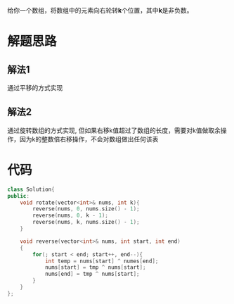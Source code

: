 给你一个数组，将数组中的元素向右轮转**k**个位置，其中**k**是非负数。

# 解题思路
## 解法1
通过平移的方式实现
## 解法2
通过旋转数组的方式实现, 但如果右移k值超过了数组的长度，需要对k值做取余操作，因为k的整数倍右移操作，不会对数组做出任何该表

# 代码
```c++
class Solution{
public:
    void rotate(vector<int>& nums, int k){
        reverse(nums, 0, nums.size() - 1);
        reverse(nums, 0, k - 1);
        reverse(nums, k, nums.size() - 1);
    }

    void reverse(vector<int>& nums, int start, int end)
    {
        for(; start < end; start++, end--){
            int temp = nums[start] ^ numes[end];
            nums[start] = tmp ^ nums[start];
            nums[end] = tmp ^ nums[start];
        }
    }
};
```